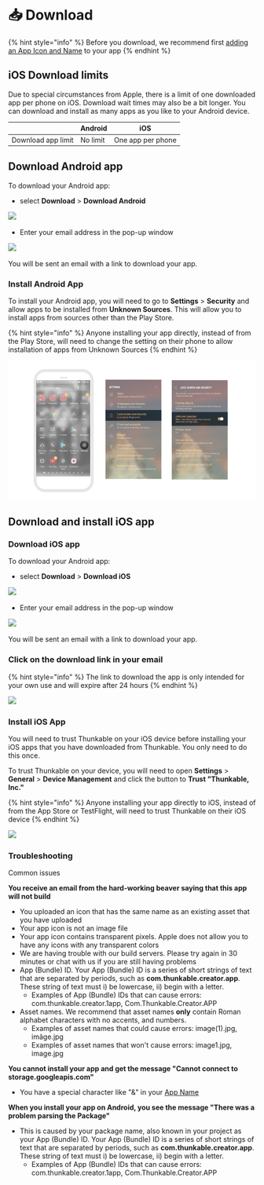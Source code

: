 # 📥 Download

{% hint style="info" %}
Before you download, we recommend first [adding an App Icon and Name](projects/settings.md) to your app
{% endhint %}

## iOS Download limits

Due to special circumstances from Apple, there is a limit of one downloaded app per phone on iOS. Download wait times may also be a bit longer. You can download and install as many apps as you like to your Android device.

|                    | Android  | iOS               |
| ------------------ | -------- | ----------------- |
| Download app limit | No limit | One app per phone |

## Download Android app

To download your Android app:

* select **Download** > **Download Android**&#x20;

![](.gitbook/assets/screen-shot-2021-02-22-at-8.24.37-am.png)

* Enter your email address in the pop-up window

![](.gitbook/assets/screen-shot-2021-02-22-at-8.26.54-am.png)

You will be sent an email with a link to download your app.

### Install Android App

To install your Android app, you will need to go to **Settings** > **Security** and allow apps to be installed from **Unknown Sources**. This will allow you to install apps from sources other than the Play Store.

{% hint style="info" %}
Anyone installing your app directly, instead of from the Play Store, will need to change the setting on their phone to allow installation of apps from Unknown Sources
{% endhint %}

![](.gitbook/assets/download-fig-4.png)

## Download and install iOS app

### Download iOS app



To download your Android app:

* select **Download** > **Download iOS**&#x20;

![](.gitbook/assets/screen-shot-2021-02-22-at-8.29.13-am.png)

* Enter your email address in the pop-up window

![](.gitbook/assets/screen-shot-2021-02-22-at-8.29.23-am.png)

You will be sent an email with a link to download your app.

### Click on the download link in your email

{% hint style="info" %}
The link to download the app is only intended for your own use and will expire after 24 hours
{% endhint %}

![](.gitbook/assets/thunkable-documentation-exhibits-86.png)

### Install iOS App

You will need to trust Thunkable on your iOS device before installing your iOS apps that you have downloaded from Thunkable. You only need to do this once.

To trust Thunkable on your device, you will need to open **Settings** > **General** > **Device Management** and click the button to **Trust "Thunkable, Inc."**&#x20;

{% hint style="info" %}
Anyone installing your app directly to iOS, instead of from the App Store or TestFlight, will need to trust Thunkable on their iOS device
{% endhint %}

![](.gitbook/assets/assets\_-lan5scxl2uqujuoqkjo\_-lan5weceranwag7ig2g\_-lan671msr8pjsfhbvj7\_download-fig-3.png)

### Troubleshooting

Common issues

**You receive an email from the hard-working beaver saying that this app will not build**

* You uploaded an icon that has the same name as an existing asset that you have uploaded
* Your app icon is not an image file
* Your app icon contains transparent pixels. Apple does not allow you to have any icons with any transparent colors
* We are having trouble with our build servers. Please try again in 30 minutes or chat with us if you are still having problems
* App (Bundle) ID. Your App (Bundle) ID is a series of short strings of text that are separated by periods, such as **com.thunkable.creator.app**. These string of text must i) be lowercase, ii) begin with a letter.
  * Examples of App (Bundle) IDs that can cause errors: com.thunkable.creator.1app, Com.Thunkable.Creator.APP
* Asset names. We recommend that asset names **only** contain Roman alphabet characters with no accents, and numbers.
  * Examples of asset names that could cause errors: image(1).jpg, imãge.jpg
  * Examples of asset names that won't cause errors: image1.jpg, image.jpg

**You cannot install your app and get the message "Cannot connect to storage.googleapis.com"**

* You have a special character like "&" in your [App Name](projects/settings.md#app-name)

**When you install your app on Android, you see the message "There was a problem parsing the Package"**

* This is caused by your package name, also known in your project as your App (Bundle) ID. Your App (Bundle) ID is a series of short strings of text that are separated by periods, such as **com.thunkable.creator.app**. These string of text must i) be lowercase, ii) begin with a letter.
  * Examples of App (Bundle) IDs that can cause errors: com.thunkable.creator.1app, Com.Thunkable.Creator.APP
